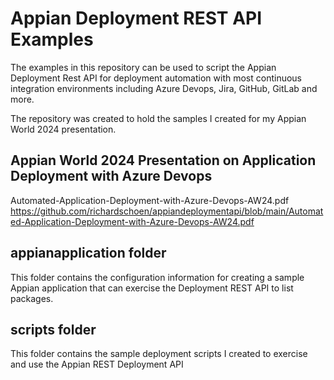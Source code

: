 # Appian Deployment REST API Examples
The examples in this repository can be used to script the Appian Deployment Rest API for deployment automation with most continuous integration environments including Azure Devops, Jira, GitHub, GitLab and more.   

The repository was created to hold the samples I created for my Appian World 2024 presentation.

## Appian World 2024 Presentation on Application Deployment with Azure Devops
Automated-Application-Deployment-with-Azure-Devops-AW24.pdf   
https://github.com/richardschoen/appiandeploymentapi/blob/main/Automated-Application-Deployment-with-Azure-Devops-AW24.pdf

## appianapplication folder
This folder contains the configuration information for creating a sample Appian application that can exercise the Deployment REST API to list packages. 

## scripts folder
This folder contains the sample deployment scripts I created to exercise and use the Appian REST Deployment API

